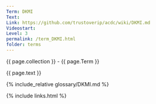 ```yaml
---
Term: DKMI
Text: 
Link: https://github.com/trustoverip/acdc/wiki/DKMI.md
Videostart: 
Level: 3
permalink: /term_DKMI.html
folder: terms
---
```


{{ page.collection }} - {{ page.Term }}

   {{ page.text }}

{% include_relative glossary/DKMI.md %}

 {% include links.html %} 

